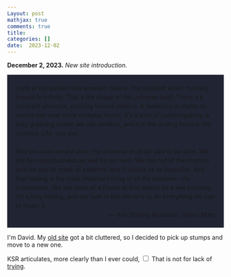 ```yaml
---
Layout: post
mathjax: true
comments: true
title: 
categories: []
date:  2023-12-02
---
```


**December 2, 2023.** *New site introduction.*

<div style="background-color: #212433 ; padding: 20px; border: 0px solid
grey; line-height:1.5">
Look at the pattern this seashell makes. The dappled whorl, curving
inward to infinity. That's the shape of the universe itself. There's a
constant pressure, pushing toward pattern. A tendency in matter to
evolve into ever more complex forms. It's a kind of pattern gravity, a
holy greening power we call <i>viriditas</i>, and it is the driving force in
the cosmos. Life, you see… <br>

<br>
And because we are alive, the universe
must be said to be alive. We are its consciousness as well as our
own. We rise out of the cosmos and we see its mesh of patterns, and it
strikes us as beautiful. And that feeling is the most important thing
in all the universe—its culmination, like the color of a flower at
first bloom on a wet morning. It’s a holy feeling, and our task in
this world is to do everything we can to foster it. <br>

<div style="text-align: right">— Kim Stanley Robinson, <i>Green Mars</i>
</div>
</div>

I'm David. My [old site](https://hapax.github.io/) got a bit
cluttered, so I decided to pick up stumps and move to a new one.


KSR articulates, more clearly than I ever could,<label for="sn-1"
       class="margin-toggle sidenote-number">
</label>
<input type="checkbox"
       id="sn-1"
       class="margin-toggle"/>
	   <span class="sidenote">
	   That is not for lack of <a href="https://heptarch.github.io/assets/reality/">trying</a>.
	   </span>
